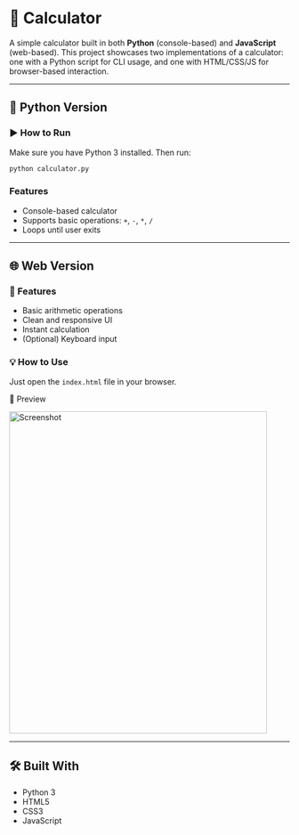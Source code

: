 # 🧮 Calculator

A simple calculator built in both **Python** (console-based) and **JavaScript** (web-based). This project showcases two implementations of a calculator: one with a Python script for CLI usage, and one with HTML/CSS/JS for browser-based interaction.

---

## 🐍 Python Version

### ▶️ How to Run

Make sure you have Python 3 installed. Then run:

```bash
python calculator.py
```

### Features

- Console-based calculator
- Supports basic operations: `+`, `-`, `*`, `/`
- Loops until user exits

---

## 🌐 Web Version

### 🚀 Features

- Basic arithmetic operations
- Clean and responsive UI
- Instant calculation
- (Optional) Keyboard input

### 💡 How to Use

Just open the `index.html` file in your browser.


📸 Preview

<img width="463" height="579" alt="Screenshot" src="https://github.com/user-attachments/assets/de95adfc-feae-4527-acf0-105d7a714612" />


---

## 🛠️ Built With

- Python 3
- HTML5
- CSS3
- JavaScript
